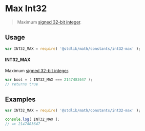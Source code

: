 # Max Int32

> Maximum [signed 32-bit integer][max-int32].

<section class="usage">

## Usage

```javascript
var INT32_MAX = require( '@stdlib/math/constants/int32-max' );
```

#### INT32_MAX

Maximum [signed 32-bit integer][max-int32].

```javascript
var bool = ( INT32_MAX === 2147483647 );
// returns true
```

</section>

<!-- /.usage -->

<section class="examples">

## Examples

<!-- TODO: better example -->

```javascript
var INT32_MAX = require( '@stdlib/math/constants/int32-max' );

console.log( INT32_MAX );
// => 2147483647
```

</section>

<!-- /.examples -->

<section class="links">

[max-int32]: http://en.wikipedia.org/wiki/2147483647

</section>

<!-- /.links -->
